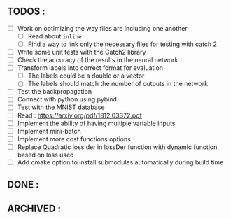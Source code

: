 ## TODOS :

- [ ] Work on optimizing the way files are including one another
  - [ ] Read about `inline`
  - [ ] Find a way to link only the necessary files for testing with catch 2
- [ ] Write some unit tests with the Catch2 library
- [ ] Check the accuracy of the results in the neural network
- [ ] Transform labels into correct format for evaluation
  - [ ] The labels could be a double or a vector<double>
  - [ ] The labels should match the number of outputs in the network
- [ ] Test the backpropagation
- [ ] Connect with python using pybind
- [ ] Test with the MNIST database
- [ ] Read : https://arxiv.org/pdf/1812.03372.pdf
- [ ] Implement the ability of having multiple variable inputs
- [ ] Implement mini-batch
- [ ] Implement more cost functions options
- [ ] Replace Quadratic loss der in lossDer function with dynamic function based on loss used
- [ ] Add cmake option to install submodules automatically during build time

## DONE :

## ARCHIVED :
